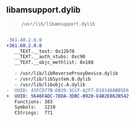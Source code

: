 ## libamsupport.dylib

> `/usr/lib/libamsupport.dylib`

```diff

-361.40.2.0.0
+361.60.2.0.0
   __TEXT.__text: 0x12b70
   __TEXT.__auth_stubs: 0xc90
   __TEXT.__objc_methlist: 0x188

   - /usr/lib/libReverseProxyDevice.dylib
   - /usr/lib/libSystem.B.dylib
   - /usr/lib/libobjc.A.dylib
-  UUID: 43FCD77B-DB39-3CCF-A2F7-D181468BB5E6
+  UUID: 5646FADC-7DDA-3DBC-B920-E4B2E862B542
   Functions: 383
   Symbols:   1210
   CStrings:  771

```
